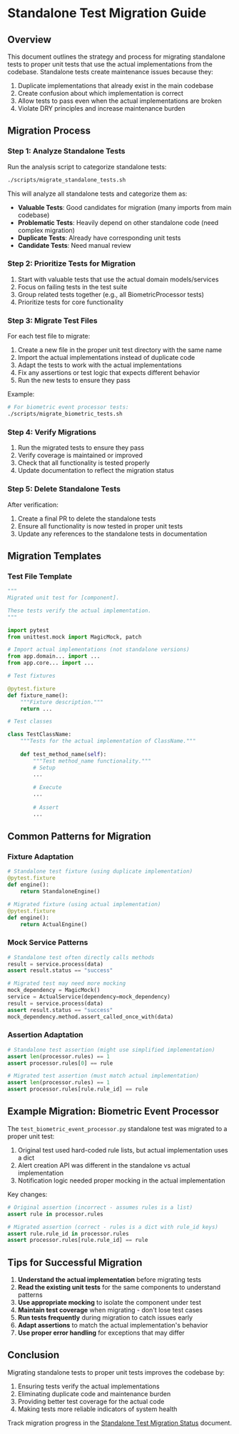 # Standalone Test Migration Guide

## Overview

This document outlines the strategy and process for migrating standalone tests to proper unit tests that use the actual implementations from the codebase. Standalone tests create maintenance issues because they:

1. Duplicate implementations that already exist in the main codebase
2. Create confusion about which implementation is correct
3. Allow tests to pass even when the actual implementations are broken
4. Violate DRY principles and increase maintenance burden

## Migration Process

### Step 1: Analyze Standalone Tests

Run the analysis script to categorize standalone tests:

```bash
./scripts/migrate_standalone_tests.sh
```

This will analyze all standalone tests and categorize them as:

- **Valuable Tests**: Good candidates for migration (many imports from main codebase)
- **Problematic Tests**: Heavily depend on other standalone code (need complex migration)
- **Duplicate Tests**: Already have corresponding unit tests
- **Candidate Tests**: Need manual review

### Step 2: Prioritize Tests for Migration

1. Start with valuable tests that use the actual domain models/services
2. Focus on failing tests in the test suite
3. Group related tests together (e.g., all BiometricProcessor tests)
4. Prioritize tests for core functionality

### Step 3: Migrate Test Files

For each test file to migrate:

1. Create a new file in the proper unit test directory with the same name
2. Import the actual implementations instead of duplicate code
3. Adapt the tests to work with the actual implementations
4. Fix any assertions or test logic that expects different behavior
5. Run the new tests to ensure they pass

Example:

```bash
# For biometric event processor tests:
./scripts/migrate_biometric_tests.sh
```

### Step 4: Verify Migrations

1. Run the migrated tests to ensure they pass
2. Verify coverage is maintained or improved
3. Check that all functionality is tested properly
4. Update documentation to reflect the migration status

### Step 5: Delete Standalone Tests

After verification:

1. Create a final PR to delete the standalone tests
2. Ensure all functionality is now tested in proper unit tests
3. Update any references to the standalone tests in documentation

## Migration Templates

### Test File Template

```python
"""
Migrated unit test for [component].

These tests verify the actual implementation.
"""

import pytest
from unittest.mock import MagicMock, patch

# Import actual implementations (not standalone versions)
from app.domain... import ...
from app.core... import ...

# Test fixtures

@pytest.fixture
def fixture_name():
    """Fixture description."""
    return ...

# Test classes

class TestClassName:
    """Tests for the actual implementation of ClassName."""
    
    def test_method_name(self):
        """Test method_name functionality."""
        # Setup
        ...
        
        # Execute
        ...
        
        # Assert
        ...
```

## Common Patterns for Migration

### Fixture Adaptation

```python
# Standalone test fixture (using duplicate implementation)
@pytest.fixture
def engine():
    return StandaloneEngine()

# Migrated fixture (using actual implementation)
@pytest.fixture
def engine():
    return ActualEngine()
```

### Mock Service Patterns

```python
# Standalone test often directly calls methods
result = service.process(data)
assert result.status == "success"

# Migrated test may need more mocking
mock_dependency = MagicMock()
service = ActualService(dependency=mock_dependency)
result = service.process(data)
assert result.status == "success"
mock_dependency.method.assert_called_once_with(data)
```

### Assertion Adaptation

```python
# Standalone test assertion (might use simplified implementation)
assert len(processor.rules) == 1
assert processor.rules[0] == rule

# Migrated test assertion (must match actual implementation)
assert len(processor.rules) == 1
assert processor.rules[rule.rule_id] == rule
```

## Example Migration: Biometric Event Processor

The `test_biometric_event_processor.py` standalone test was migrated to a proper unit test:

1. Original test used hard-coded rule lists, but actual implementation uses a dict
2. Alert creation API was different in the standalone vs actual implementation
3. Notification logic needed proper mocking in the actual implementation

Key changes:

```python
# Original assertion (incorrect - assumes rules is a list)
assert rule in processor.rules

# Migrated assertion (correct - rules is a dict with rule_id keys)
assert rule.rule_id in processor.rules
assert processor.rules[rule.rule_id] == rule
```

## Tips for Successful Migration

1. **Understand the actual implementation** before migrating tests
2. **Read the existing unit tests** for the same components to understand patterns
3. **Use appropriate mocking** to isolate the component under test
4. **Maintain test coverage** when migrating - don't lose test cases
5. **Run tests frequently** during migration to catch issues early
6. **Adapt assertions** to match the actual implementation's behavior
7. **Use proper error handling** for exceptions that may differ

## Conclusion

Migrating standalone tests to proper unit tests improves the codebase by:

1. Ensuring tests verify the actual implementations
2. Eliminating duplicate code and maintenance burden
3. Providing better test coverage for the actual code
4. Making tests more reliable indicators of system health

Track migration progress in the [Standalone Test Migration Status](./standalone_test_migration_status.md) document. 
